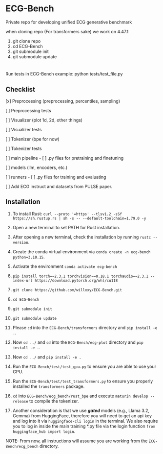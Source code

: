 # ECG-Bench
Private repo for developing unified ECG generative benchmark

when cloning repo (For transformers sake) we work on 4.47.1

1. git clone repo
2. cd ECG-Bench
3. git submodule init
4. git submodule update

#
Run tests in ECG-Bench
example: python tests/test_file.py


## Checklist
[x] Preprocessing (preprocessing, percentiles, sampling)

[ ] Preprocessing tests

[ ] Visualizer (plot 1d, 2d, other things) 

[ ] Visualizer tests

[ ] Tokenizer (bpe for now)

[ ] Tokenizer tests

[ ] main pipeline
    - [ ] .py files for pretraining and finetuning

[ ] models (llm, encoders, etc.)

[ ] runners
    - [ ] .py files for training and evaluating

[ ]  Add ECG instruct and datasets from PULSE paper.


## Installation <a name="installation"></a>

1. To install Rust: `curl --proto '=https' --tlsv1.2 -sSf https://sh.rustup.rs | sh -s -- --default-toolchain=1.79.0 -y`

2. Open a new terminal to set PATH for Rust installation.

3. After opening a new terminal, check the installation by running `rustc --version`.

4. Create the conda virtual environment via `conda create -n ecg-bench python=3.10.15`.

5. Activate the environment `conda activate ecg-bench`

6. `pip install torch==2.3.1 torchvision==0.18.1 torchaudio==2.3.1 --index-url https://download.pytorch.org/whl/cu118`

7. `git clone https://github.com/willxxy/ECG-Bench.git`

8. `cd ECG-Bench`

9. `git submodule init`

10. `git submodule update`

11. Please `cd` into the `ECG-Bench/transformers` directory and `pip install -e .`.

12. Now `cd ../` and `cd` into the `ECG-Bench/ecg-plot` directory and `pip install -e .`.

13. Now `cd ../` and `pip install -e .`

14. Run the `ECG-Bench/test/test_gpu.py` to ensure you are able to use your GPU.

15. Run the `ECG-Bench/test/test_transformers.py` to ensure you properly installed the `transformers` package.

16. `cd` into `ECG-Bench/ecg_bench/rust_bpe` and execute `maturin develop --release` to compile the tokenizer.

17. Another consideration is that we use ***gated*** models (e.g., Llama 3.2, Gemma) from HuggingFace, therefore you will need to get an api key and log into it via `huggingface-cli login` in the terminal. We also require you to log in inside the main training *.py file via the login function `from huggingface_hub import login`.

NOTE: From now, all instructions will assume you are working from the `ECG-Bench/ecg_bench` directory.